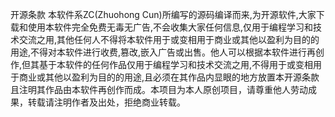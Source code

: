 开源条款
本软件系ZC(Zhuohong Cun)所编写的源码编译而来,为开源软件,大家下载和使用本软件完全免费无毒无广告,不会收集大家任何信息,仅用于编程学习和技术交流之用,其他任何人不得将本软件用于或变相用于商业或其他以盈利为目的的用途,不得对本软件进行收费,篡改,嵌入广告或出售。他人可以根据本软件进行再创作,但其基于本软件的任何作品仅用于编程学习和技术交流之用,不得用于或变相用于商业或其他以盈利为目的的用途,且必须在其作品内显眼的地方放置本开源条款且注明其作品由本软件再创作而成。本项目为本人原创项目，请尊重他人劳动成果，转载请注明作者及出处，拒绝商业转载。